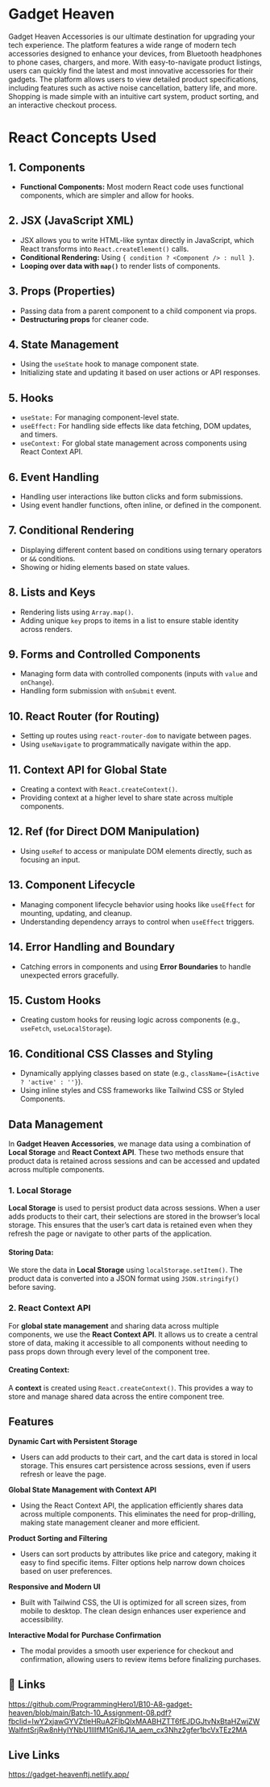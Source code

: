 
# Gadget Heaven

Gadget Heaven Accessories is our ultimate destination for upgrading your tech experience. The platform features a wide range of modern tech accessories designed to enhance your devices, from Bluetooth headphones to phone cases, chargers, and more. With easy-to-navigate product listings, users can quickly find the latest and most innovative accessories for their gadgets. The platform allows users to view detailed product specifications, including features such as active noise cancellation, battery life, and more. Shopping is made simple with an intuitive cart system, product sorting, and an interactive checkout process.
# React Concepts Used

## 1. Components
- **Functional Components:** Most modern React code uses functional components, which are simpler and allow for hooks.

## 2. JSX (JavaScript XML)
- JSX allows you to write HTML-like syntax directly in JavaScript, which React transforms into `React.createElement()` calls.
- **Conditional Rendering:** Using `{ condition ? <Component /> : null }`.
- **Looping over data with `map()`** to render lists of components.

## 3. Props (Properties)
- Passing data from a parent component to a child component via props.
- **Destructuring props** for cleaner code.

## 4. State Management
- Using the `useState` hook to manage component state.
- Initializing state and updating it based on user actions or API responses.

## 5. Hooks
- `useState:` For managing component-level state.
- `useEffect:` For handling side effects like data fetching, DOM updates, and timers.
- `useContext:` For global state management across components using React Context API.

## 6. Event Handling
- Handling user interactions like button clicks and form submissions.
- Using event handler functions, often inline, or defined in the component.

## 7. Conditional Rendering
- Displaying different content based on conditions using ternary operators or `&&` conditions.
- Showing or hiding elements based on state values.

## 8. Lists and Keys
- Rendering lists using `Array.map()`.
- Adding unique `key` props to items in a list to ensure stable identity across renders.

## 9. Forms and Controlled Components
- Managing form data with controlled components (inputs with `value` and `onChange`).
- Handling form submission with `onSubmit` event.

## 10. React Router (for Routing)
- Setting up routes using `react-router-dom` to navigate between pages.
- Using `useNavigate` to programmatically navigate within the app.

## 11. Context API for Global State
- Creating a context with `React.createContext()`.
- Providing context at a higher level to share state across multiple components.

## 12. Ref (for Direct DOM Manipulation)
- Using `useRef` to access or manipulate DOM elements directly, such as focusing an input.

## 13. Component Lifecycle
- Managing component lifecycle behavior using hooks like `useEffect` for mounting, updating, and cleanup.
- Understanding dependency arrays to control when `useEffect` triggers.

## 14. Error Handling and Boundary
- Catching errors in components and using **Error Boundaries** to handle unexpected errors gracefully.

## 15. Custom Hooks
- Creating custom hooks for reusing logic across components (e.g., `useFetch`, `useLocalStorage`).

## 16. Conditional CSS Classes and Styling
- Dynamically applying classes based on state (e.g., `className={isActive ? 'active' : ''}`).
- Using inline styles and CSS frameworks like Tailwind CSS or Styled Components.

## Data Management

In **Gadget Heaven Accessories**, we manage data using a combination of **Local Storage** and **React Context API**. These two methods ensure that product data is retained across sessions and can be accessed and updated across multiple components.

### 1. Local Storage

**Local Storage** is used to persist product data across sessions. When a user adds products to their cart, their selections are stored in the browser’s local storage. This ensures that the user’s cart data is retained even when they refresh the page or navigate to other parts of the application.

#### Storing Data:
We store the data in **Local Storage** using `localStorage.setItem()`. The product data is converted into a JSON format using `JSON.stringify()` before saving.

### 2. React Context API

For **global state management** and sharing data across multiple components, we use the **React Context API**. It allows us to create a central store of data, making it accessible to all components without needing to pass props down through every level of the component tree.

#### Creating Context:
A **context** is created using `React.createContext()`. This provides a way to store and manage shared data across the entire component tree.

## Features

 **Dynamic Cart with Persistent Storage**
   - Users can add products to their cart, and the cart data is stored in local storage. This ensures cart persistence across sessions, even if users refresh or leave the page.

 **Global State Management with Context API**
   - Using the React Context API, the application efficiently shares data across multiple components. This eliminates the need for prop-drilling, making state management cleaner and more efficient.

 **Product Sorting and Filtering**
   - Users can sort products by attributes like price and category, making it easy to find specific items. Filter options help narrow down choices based on user preferences.

**Responsive and Modern UI**
   - Built with Tailwind CSS, the UI is optimized for all screen sizes, from mobile to desktop. The clean design enhances user experience and accessibility.

**Interactive Modal for Purchase Confirmation**
   - The modal provides a smooth user experience for checkout and confirmation, allowing users to review items before finalizing purchases.





## 🔗 Links
https://github.com/ProgrammingHero1/B10-A8-gadget-heaven/blob/main/Batch-10_Assignment-08.pdf?fbclid=IwY2xjawGYVZtleHRuA2FlbQIxMAABHZTT6fEJDGJtvNxBtaHZwjZWWalfntSrjRw8nHyIYNbU1llIfM1Gnl6J1A_aem_cx3Nhz2gfer1bcVxTEz2MA
## Live Links
https://gadget-heavenftj.netlify.app/

